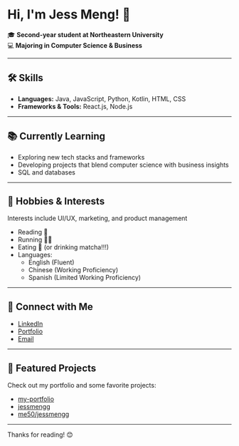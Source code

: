 # Hi, I'm Jess Meng! 👋

🎓 **Second-year student at Northeastern University**  
💻 **Majoring in Computer Science & Business**

---

## 🛠️ Skills

- **Languages:** Java, JavaScript, Python, Kotlin, HTML, CSS
- **Frameworks & Tools:** React.js, Node.js

---

## 📚 Currently Learning

- Exploring new tech stacks and frameworks
- Developing projects that blend computer science with business insights
- SQL and databases

---

## 🩷 Hobbies & Interests

Interests include UI/UX, marketing, and product management

- Reading 📖
- Running 🏃‍♀️
- Eating 🍜 (or drinking matcha!!!)
- Languages:  
  - English (Fluent)  
  - Chinese (Working Proficiency)  
  - Spanish (Limited Working Proficiency)

---

## 🔗 Connect with Me

- [LinkedIn](https://linkedin.com/in/jessicammeng)
- [Portfolio](https://jessmengg.netlify.app/)
- [Email](jessicammeng@gmail.com)

---

## 📁 Featured Projects

Check out my portfolio and some favorite projects:
- [my-portfolio](https://github.com/jessmengg/my-portfolio)
- [jessmengg](https://github.com/jessmengg/jessmengg)
- [me50/jessmengg](https://github.com/me50/jessmengg)

---

Thanks for reading! 😊
